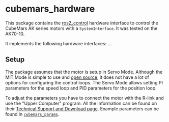 # cubemars_hardware

This package contains the [ros2_control](https://control.ros.org/master/index.html) hardware interface to control the CubeMars AK series motors with a  `SystemInterface`. It was tested on the AK70-10.

It implements the following hardware interfaces:
...


## Setup
The package assumes that the motor is setup in Servo Mode. Although the MIT Mode is simple to use and [open source](https://github.com/bgkatz/3phase_integrated), it does not have a lot of options for configuring the control loops. The Servo Mode allows setting PI parameters for the speed loop and PID parameters for the position loop.

To adjust the parameters you have to connect the motor with the R-link and use the "Upper Computer" program. All the information can be found on their [Technical Support and Download page](https://www.cubemars.com/article.php?id=261). Example parameters can be found in [`cubemars_params`](../.params/).